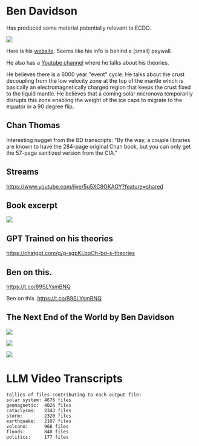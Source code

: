 # Ben Davidson

Has produced some material potentially relevant to ECDO.

![](img/ben-davidson.jpg)

Here is his [website](suspicious0bservers.org). Seems like his info is behind a (small) paywall.

He also has a [Youtube channel](https://www.youtube.com/@Suspicious0bservers/search?query=6000%20year) where he talks about his theories.

He believes there is a 6000 year "event" cycle. He talks about the crust decoupling from the low velocity zone at the top of the mantle which is basically an electromagnetically charged region that keeps the crust fixed to the liquid mantle. He believes that a coming solar micronova temporarily disrupts this zone enabling the weight of the ice caps to migrate to the equator in a 90 degree flip.

## Chan Thomas

Interesting nugget from the BD transcripts: "By the way, a couple libraries are known to have 
the 284-page original Chan book, but you can only get the 57-page sanitized version 
from the CIA."

## Streams

https://www.youtube.com/live/5u5XC9OKAOY?feature=shared

## Book excerpt

![](img/ben-davidson2.jpg)

## GPT Trained on his theories

https://chatgpt.com/g/g-sgpKLbqOh-bd-s-theories

## Ben on this.
https://t.co/89SLYsmBNQ

Ben on this. https://t.co/89SLYsmBNQ

## The Next End of the World by Ben Davidson

![](img/photo_6026@25-11-2024_23-37-36.jpg)

![](img/photo_6027@25-11-2024_23-37-36.jpg)

![](img/photo_6028@25-11-2024_23-37-36.jpg)

# LLM Video Transcripts

```
Tallies of files contributing to each output file:
solar system: 4676 files
geomagnetic:  4026 files
cataclysms:   2343 files
storm:        2320 files
earthquake:   2107 files
volcano:      968 files
floods:       840 files
politics:     177 files
```